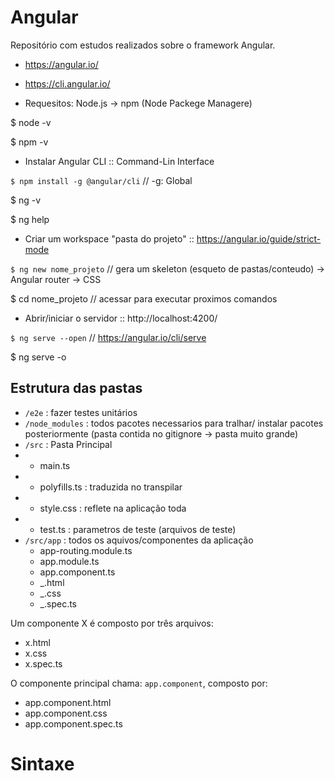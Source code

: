 # Angular
Repositório com estudos realizados sobre o framework Angular.

* https://angular.io/
* https://cli.angular.io/

* Requesitos: Node.js -> npm (Node Packege Managere)

$ node -v

$ npm -v

* Instalar Angular CLI :: Command-Lin Interface

`$ npm install -g @angular/cli`  // -g: Global

$ ng -v

$ ng help


* Criar um workspace "pasta do projeto" :: https://angular.io/guide/strict-mode

`$ ng new nome_projeto` // gera um skeleton (esqueto de pastas/conteudo) -> Angular router -> CSS

$ cd nome_projeto     // acessar para executar proximos comandos

* Abrir/iniciar o servidor :: http://localhost:4200/

`$ ng serve --open`   // https://angular.io/cli/serve

$ ng serve -o

## Estrutura das pastas
* `/e2e` : fazer testes unitários
* `/node_modules` : todos pacotes necessarios para tralhar/ instalar pacotes posteriormente (pasta contida no gitignore -> pasta muito grande)
* `/src` : Pasta Principal
* * main.ts
* * polyfills.ts : traduzida no transpilar
* * style.css : reflete na aplicação toda
* * test.ts : parametros de teste (arquivos de teste)
* `/src/app` : todos os aquivos/componentes da aplicação
    * app-routing.module.ts
    * app.module.ts
    * app.component.ts
    * _.html
    * _.css
    * _.spec.ts

Um componente X é composto por três arquivos:
* x.html
* x.css
* x.spec.ts
 
O componente principal chama: `app.component`, composto por:
* app.component.html
* app.component.css
* app.component.spec.ts


# Sintaxe
